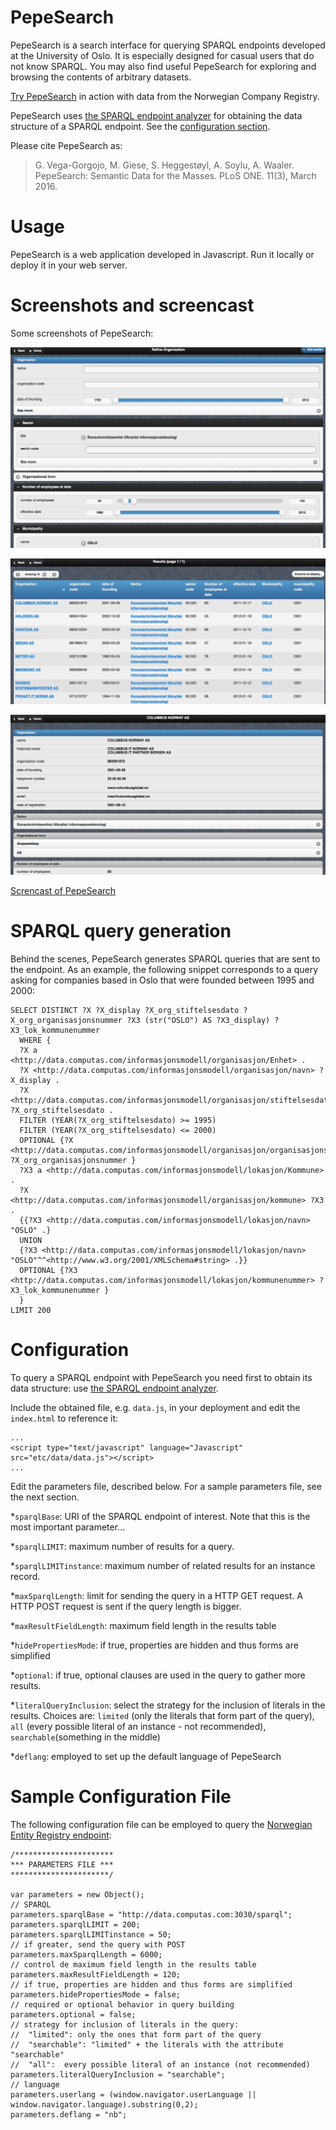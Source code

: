 PepeSearch
==========

PepeSearch is a search interface for querying SPARQL endpoints developed at the University of Oslo. It is especially designed for casual users that do not know SPARQL. You may also find useful PepeSearch for exploring and browsing the contents of arbitrary datasets.

[Try PepeSearch](http://sws.ifi.uio.no/project/semicolon/search/) in action with data from the Norwegian Company Registry.

PepeSearch uses [the SPARQL endpoint analyzer](https://github.com/simenheg/sparql-endpoint-analyzer) for obtaining the data structure of a SPARQL endpoint. See the [configuration section](#configuration). 

Please cite PepeSearch as:

> G. Vega-Gorgojo, M. Giese, S. Heggestøyl, A. Soylu, A. Waaler. PepeSearch: Semantic Data for the Masses. PLoS ONE. 11(3), March 2016.

Usage
==========
PepeSearch is a web application developed in Javascript. Run it locally or deploy it in your web server.


Screenshots and screencast
==========
Some screenshots of PepeSearch:

![screenshot](/screenshots/Query.png "Query")

![screenshot](/screenshots/Results.png "Results")

![screenshot](/screenshots/Instance.png "Instance")

[Screncast of PepeSearch](http://folk.uio.no/simenheg/pepesearch.webm )

SPARQL query generation
==========

Behind the scenes, PepeSearch generates SPARQL queries that are sent to the endpoint. As an example, the following snippet corresponds to a query asking for companies based in Oslo that were founded between 1995 and 2000:

	SELECT DISTINCT ?X ?X_display ?X_org_stiftelsesdato ?X_org_organisasjonsnummer ?X3 (str("OSLO") AS ?X3_display) ?X3_lok_kommunenummer 
      WHERE { 
      ?X a <http://data.computas.com/informasjonsmodell/organisasjon/Enhet> . 
      ?X <http://data.computas.com/informasjonsmodell/organisasjon/navn> ?X_display . 
      ?X <http://data.computas.com/informasjonsmodell/organisasjon/stiftelsesdato> ?X_org_stiftelsesdato . 
      FILTER (YEAR(?X_org_stiftelsesdato) >= 1995) 
      FILTER (YEAR(?X_org_stiftelsesdato) <= 2000) 
      OPTIONAL {?X <http://data.computas.com/informasjonsmodell/organisasjon/organisasjonsnummer> ?X_org_organisasjonsnummer } 
      ?X3 a <http://data.computas.com/informasjonsmodell/lokasjon/Kommune> . 
      ?X <http://data.computas.com/informasjonsmodell/organisasjon/kommune> ?X3 . 
      {{?X3 <http://data.computas.com/informasjonsmodell/lokasjon/navn> "OSLO" .}
      UNION
      {?X3 <http://data.computas.com/informasjonsmodell/lokasjon/navn> "OSLO"^^<http://www.w3.org/2001/XMLSchema#string> .}} 
      OPTIONAL {?X3 <http://data.computas.com/informasjonsmodell/lokasjon/kommunenummer> ?X3_lok_kommunenummer } 
      }
	LIMIT 200

Configuration
==========
To query a SPARQL endpoint with PepeSearch you need first to obtain its data structure: use [the SPARQL endpoint analyzer](https://github.com/simenheg/sparql-endpoint-analyzer).

Include the obtained file, e.g. `data.js`, in your deployment and edit the `index.html` to reference it:

	...
	<script type="text/javascript" language="Javascript" src="etc/data/data.js"></script>
	...

Edit the parameters file, described below. For a sample parameters file, see the next section.

*`sparqlBase`: URI of the SPARQL endpoint of interest. Note that this is the most important parameter...

*`sparqlLIMIT`: maximum number of results for a query.

*`sparqlLIMITinstance`: maximum number of related results for an instance record.

*`maxSparqlLength`: limit for sending the query in a HTTP GET request. A HTTP POST request is sent if the query length is bigger.

*`maxResultFieldLength`: maximum field length in the results table

*`hidePropertiesMode`: if true, properties are hidden and thus forms are simplified

*`optional`: if true, optional clauses are used in the query to gather more results.

*`literalQueryInclusion`: select the strategy for the inclusion of literals in the results. Choices are: 
`limited` (only the literals that form part of the query), `all` (every possible literal of an instance - not recommended), `searchable`(something in the middle)

*`deflang`: employed to set up the default language of PepeSearch

Sample Configuration File
==========

The following configuration file can be employed to query the [Norwegian Entity Registry endpoint](http://data.computas.com/):

	/**********************
	*** PARAMETERS FILE ***
	**********************/

	var parameters = new Object();
	// SPARQL	
	parameters.sparqlBase = "http://data.computas.com:3030/sparql";
	parameters.sparqlLIMIT = 200;
	parameters.sparqlLIMITinstance = 50;
	// if greater, send the query with POST
	parameters.maxSparqlLength = 6000;	
	// control de maximum field length in the results table
	parameters.maxResultFieldLength = 120;
	// if true, properties are hidden and thus forms are simplified
	parameters.hidePropertiesMode = false;
	// required or optional behavior in query building
	parameters.optional = false;
	// strategy for inclusion of literals in the query:
	//  "limited": only the ones that form part of the query
	//  "searchable": "limited" + the literals with the attribute "searchable"
	//  "all":	every possible literal of an instance (not recommended)
	parameters.literalQueryInclusion = "searchable";
	// language
	parameters.userlang = (window.navigator.userLanguage || window.navigator.language).substring(0,2);
	parameters.deflang = "nb";
	


